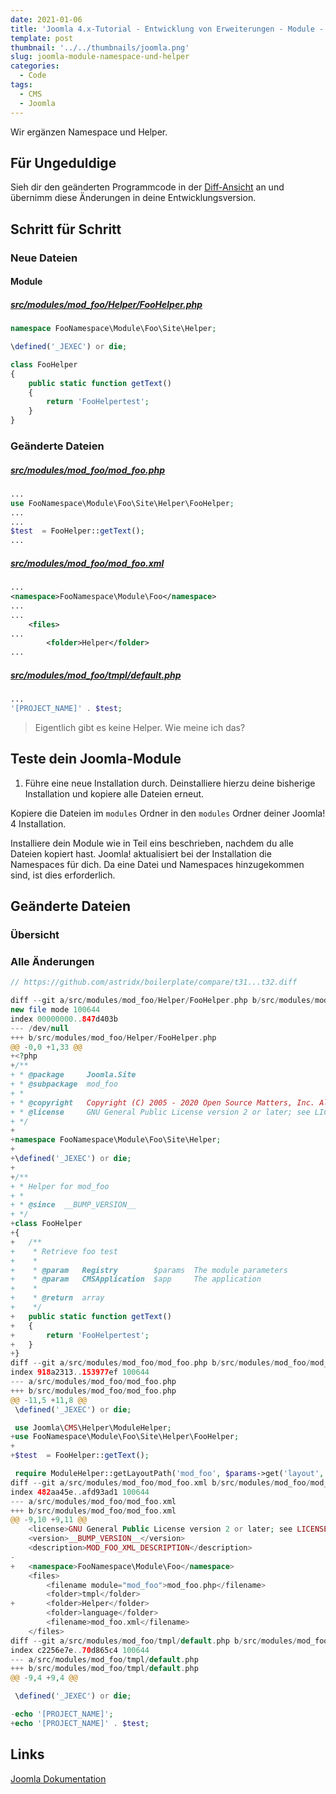 ```yaml
---
date: 2021-01-06
title: 'Joomla 4.x-Tutorial - Entwicklung von Erweiterungen - Module - Namespace und Helper'
template: post
thumbnail: '../../thumbnails/joomla.png'
slug: joomla-module-namespace-und-helper
categories:
  - Code
tags:
  - CMS
  - Joomla
---
```


Wir ergänzen Namespace und Helper.

## Für Ungeduldige

Sieh dir den geänderten Programmcode in der [Diff-Ansicht](https://github.com/astridx/boilerplate/compare/t31...t32) an und übernimm diese Änderungen in deine Entwicklungsversion.

## Schritt für Schritt

### Neue Dateien

#### Module

##### [src/modules/mod_foo/Helper/FooHelper.php](https://github.com/astridx/boilerplate/blob/13117ebddfc12db184cd96f3f4db1c794bfa735b/src/modules/mod_foo/Helper/FooHelper.php)

```php
namespace FooNamespace\Module\Foo\Site\Helper;

\defined('_JEXEC') or die;

class FooHelper
{
  	public static function getText()
	{
		return 'FooHelpertest';
	}
}
```

### Geänderte Dateien

##### [src/modules/mod_foo/mod_foo.php](https://github.com/astridx/boilerplate/blob/13117ebddfc12db184cd96f3f4db1c794bfa735b/src/modules/mod_foo/mod_foo.php)

```php
...
use FooNamespace\Module\Foo\Site\Helper\FooHelper;
...
...
$test  = FooHelper::getText();
...

```

##### [src/modules/mod_foo/mod_foo.xml](https://github.com/astridx/boilerplate/blob/13117ebddfc12db184cd96f3f4db1c794bfa735b/src/modules/mod_foo/mod_foo.xml)

```xml
...
<namespace>FooNamespace\Module\Foo</namespace>
...
...
	<files>
...
		<folder>Helper</folder>
...
```

##### [src/modules/mod_foo/tmpl/default.php](https://github.com/astridx/boilerplate/blob/13117ebddfc12db184cd96f3f4db1c794bfa735b/src/modules/mod_foo/tmpl/default.php)

```php
...
'[PROJECT_NAME]' . $test;
```

> Eigentlich gibt es keine Helper. Wie meine ich das?

## Teste dein Joomla-Module

1. Führe eine neue Installation durch. Deinstalliere hierzu deine bisherige Installation und kopiere alle Dateien erneut.

Kopiere die Dateien im `modules` Ordner in den `modules` Ordner deiner Joomla! 4 Installation.

Installiere dein Module wie in Teil eins beschrieben, nachdem du alle Dateien kopiert hast. Joomla! aktualisiert bei der Installation die Namespaces für dich. Da eine Datei und Namespaces hinzugekommen sind, ist dies erforderlich.

## Geänderte Dateien

### Übersicht

### Alle Änderungen

```php {diff}
// https://github.com/astridx/boilerplate/compare/t31...t32.diff

diff --git a/src/modules/mod_foo/Helper/FooHelper.php b/src/modules/mod_foo/Helper/FooHelper.php
new file mode 100644
index 00000000..847d403b
--- /dev/null
+++ b/src/modules/mod_foo/Helper/FooHelper.php
@@ -0,0 +1,33 @@
+<?php
+/**
+ * @package     Joomla.Site
+ * @subpackage  mod_foo
+ *
+ * @copyright   Copyright (C) 2005 - 2020 Open Source Matters, Inc. All rights reserved.
+ * @license     GNU General Public License version 2 or later; see LICENSE.txt
+ */
+
+namespace FooNamespace\Module\Foo\Site\Helper;
+
+\defined('_JEXEC') or die;
+
+/**
+ * Helper for mod_foo
+ *
+ * @since  __BUMP_VERSION__
+ */
+class FooHelper
+{
+	/**
+	 * Retrieve foo test
+	 *
+	 * @param   Registry        $params  The module parameters
+	 * @param   CMSApplication  $app     The application
+	 *
+	 * @return  array
+	 */
+	public static function getText()
+	{
+		return 'FooHelpertest';
+	}
+}
diff --git a/src/modules/mod_foo/mod_foo.php b/src/modules/mod_foo/mod_foo.php
index 918a2313..153977ef 100644
--- a/src/modules/mod_foo/mod_foo.php
+++ b/src/modules/mod_foo/mod_foo.php
@@ -11,5 +11,8 @@
 \defined('_JEXEC') or die;

 use Joomla\CMS\Helper\ModuleHelper;
+use FooNamespace\Module\Foo\Site\Helper\FooHelper;
+
+$test  = FooHelper::getText();

 require ModuleHelper::getLayoutPath('mod_foo', $params->get('layout', 'default'));
diff --git a/src/modules/mod_foo/mod_foo.xml b/src/modules/mod_foo/mod_foo.xml
index 482aa45e..afd93ad1 100644
--- a/src/modules/mod_foo/mod_foo.xml
+++ b/src/modules/mod_foo/mod_foo.xml
@@ -9,10 +9,11 @@
 	<license>GNU General Public License version 2 or later; see LICENSE.txt</license>
 	<version>__BUMP_VERSION__</version>
 	<description>MOD_FOO_XML_DESCRIPTION</description>
-
+	<namespace>FooNamespace\Module\Foo</namespace>
 	<files>
 		<filename module="mod_foo">mod_foo.php</filename>
 		<folder>tmpl</folder>
+		<folder>Helper</folder>
 		<folder>language</folder>
 		<filename>mod_foo.xml</filename>
 	</files>
diff --git a/src/modules/mod_foo/tmpl/default.php b/src/modules/mod_foo/tmpl/default.php
index c2256e7e..70d865c4 100644
--- a/src/modules/mod_foo/tmpl/default.php
+++ b/src/modules/mod_foo/tmpl/default.php
@@ -9,4 +9,4 @@

 \defined('_JEXEC') or die;

-echo '[PROJECT_NAME]';
+echo '[PROJECT_NAME]' . $test;

```

## Links

[Joomla Dokumentation](https://docs.joomla.org/J4.x:Creating_a_Simple_Module/de)
